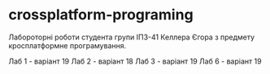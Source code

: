 # crossplatform-programing

Лабороторні роботи студента групи ІПЗ-41 Келлера Єгора з предмету кросплатформне програмування.

Лаб 1 - варіант 19
Лаб 2 - варіант 18
Лаб 3 - варіант 19
Лаб 6 - варіант 19
